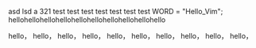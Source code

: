 asd
 lsd
a
321
test test test test test test   test WORD = "Hello_Vim";
hellohellohellohellohellohellohellohellohellohello

hello，
hello，
hello，
hello，
hello，
hello，
hello，
hello，
hello，
hello，
